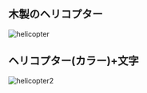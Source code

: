 ## 木製のヘリコプター  
![helicopter](https://user-images.githubusercontent.com/75403424/144956547-7b010745-9757-40b2-bd73-9ee380ec979b.png)

## ヘリコプター(カラー)+文字  
![helicopter2](https://user-images.githubusercontent.com/75403424/145517342-a2856507-2d15-4bea-ad33-24e85ac9efb0.png)
